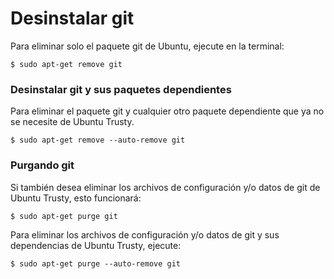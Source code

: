 # Desinstalar git
Para eliminar solo el paquete git de Ubuntu, ejecute en la terminal:
```
$ sudo apt-get remove git
```
### Desinstalar git y sus paquetes dependientes
Para eliminar el paquete git y cualquier otro paquete dependiente que ya no se necesite de Ubuntu Trusty.
```
$ sudo apt-get remove --auto-remove git
```
### Purgando git
Si también desea eliminar los archivos de configuración y/o datos de git de Ubuntu Trusty, esto funcionará:
```
$ sudo apt-get purge git
```
Para eliminar los archivos de configuración y/o datos de git y sus dependencias de Ubuntu Trusty, ejecute:
```
$ sudo apt-get purge --auto-remove git
